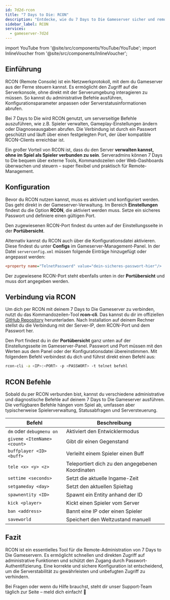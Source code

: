 ```yaml
---
id: 7d2d-rcon
title: "7 Days to Die: RCON"
description: "Entdecke, wie du 7 Days to Die Gameserver sicher und remote ohne Ingame-Zugang verwaltest – für effiziente Serveradministration → Jetzt mehr erfahren"
sidebar_label: RCON
services:
  - gameserver-7d2d
---
```


import YouTube from '@site/src/components/YouTube/YouTube';
import InlineVoucher from '@site/src/components/InlineVoucher';

## Einführung

RCON (Remote Console) ist ein Netzwerkprotokoll, mit dem du Gameserver aus der Ferne steuern kannst. Es ermöglicht den Zugriff auf die Serverkonsole, ohne direkt mit der Serverumgebung interagieren zu müssen. So kannst du administrative Befehle ausführen, Konfigurationsparameter anpassen oder Serverstatusinformationen abrufen.

Bei 7 Days to Die wird RCON genutzt, um serverseitige Befehle auszuführen, wie z.B. Spieler verwalten, Gameplay-Einstellungen ändern oder Diagnoseausgaben abrufen. Die Verbindung ist durch ein Passwort geschützt und läuft über einen festgelegten Port, der über kompatible RCON-Clients erreichbar ist.

Ein großer Vorteil von RCON ist, dass du den Server **verwalten kannst, ohne im Spiel als Spieler verbunden zu sein**. Serveradmins können 7 Days to Die bequem über externe Tools, Kommandozeilen oder Web-Dashboards überwachen und steuern – super flexibel und praktisch für Remote-Management.

<InlineVoucher />

## Konfiguration

Bevor du RCON nutzen kannst, muss es aktiviert und konfiguriert werden. Das geht direkt in der Gameserver-Verwaltung. Im Bereich **Einstellungen** findest du die Option **RCON**, die aktiviert werden muss. Setze ein sicheres Passwort und definiere einen gültigen Port.

Den zugewiesenen RCON-Port findest du unten auf der Einstellungsseite in der **Portübersicht**.

Alternativ kannst du RCON auch über die Konfigurationsdatei aktivieren. Diese findest du unter **Configs** im Gameserver-Management-Panel. In der Datei `serverconfig.xml` müssen folgende Einträge hinzugefügt oder angepasst werden:

```cfg
<property name="TelnetPassword" value="dein-sicheres-passwort-hier"/>
```

Der zugewiesene RCON-Port steht ebenfalls unten in der **Portübersicht** und muss dort angegeben werden.

## Verbindung via RCON

Um dich per RCON mit deinem 7 Days to Die Gameserver zu verbinden, nutzt du das Kommandozeilen-Tool **rcon-cli**. Das kannst du dir im offiziellen [GitHub Repository](https://github.com/gorcon/rcon-cli) herunterladen. Nach Installation auf deinem Rechner stellst du die Verbindung mit der Server-IP, dem RCON-Port und dem Passwort her.

Den Port findest du in der **Portübersicht** ganz unten auf der Einstellungsseite im Gameserver-Panel. Passwort und Port müssen mit den Werten aus dem Panel oder der Konfigurationsdatei übereinstimmen. Mit folgendem Befehl verbindest du dich und führst direkt einen Befehl aus:

```bash
rcon-cli -a <IP>:<PORT> -p <PASSWORT> -t telnet befehl
```

## RCON Befehle

Sobald du per RCON verbunden bist, kannst du verschiedene administrative und diagnostische Befehle auf deinem 7 Days to Die Gameserver ausführen. Die verfügbaren Befehle hängen vom Spiel ab, umfassen aber typischerweise Spielerverwaltung, Statusabfragen und Serversteuerung.

| Befehl                  | Beschreibung                                  |
|-------------------------|-----------------------------------------------|
| `dm` oder `debugmenu on` | Aktiviert den Entwicklermodus                 |
| `giveme <ItemName> <count>` | Gibt dir einen Gegenstand                     |
| `buffplayer <ID> <buff>` | Verleiht einem Spieler einen Buff             |
| `tele <x> <y> <z>`      | Teleportiert dich zu den angegebenen Koordinaten |
| `settime <seconds>`      | Setzt die aktuelle Ingame-Zeit                |
| `setgameday <day>`       | Setzt den aktuellen Spieltag                   |
| `spawnentity <ID>`       | Spawnt ein Entity anhand der ID                |
| `kick <player>`          | Kickt einen Spieler vom Server                  |
| `ban <address>`          | Bannt eine IP oder einen Spieler                |
| `saveworld`              | Speichert den Weltzustand manuell               |

## Fazit

RCON ist ein essentielles Tool für die Remote-Administration von 7 Days to Die Gameservern. Es ermöglicht schnellen und direkten Zugriff auf administrative Funktionen und schützt den Zugang durch Passwort-Authentifizierung. Eine korrekte und sichere Konfiguration ist entscheidend, um die Serverstabilität zu gewährleisten und unbefugten Zugriff zu verhindern.

Bei Fragen oder wenn du Hilfe brauchst, steht dir unser Support-Team täglich zur Seite – meld dich einfach! 🙂

<InlineVoucher />
